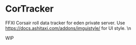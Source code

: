 # CorTracker
FFXI Corsair roll data tracker for eden private server.
Use https://docs.ashitaxi.com/addons/imguistyle/ for UI style. \n

WIP
